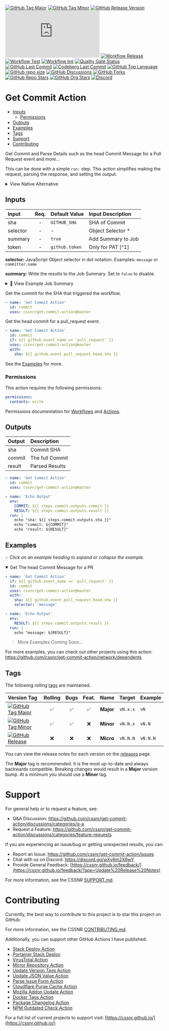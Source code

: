 [![GitHub Tag Major](https://img.shields.io/github/v/tag/cssnr/get-commit-action?sort=semver&filter=!v*.*&logo=git&logoColor=white&labelColor=585858&label=%20)](https://github.com/cssnr/get-commit-action/tags)
[![GitHub Tag Minor](https://img.shields.io/github/v/tag/cssnr/get-commit-action?sort=semver&filter=!v*.*.*&logo=git&logoColor=white&labelColor=585858&label=%20)](https://github.com/cssnr/get-commit-action/tags)
[![GitHub Release Version](https://img.shields.io/github/v/release/cssnr/get-commit-action?logo=git&logoColor=white&labelColor=585858&label=%20)](https://github.com/cssnr/get-commit-action/releases/latest)
[![GitHub Dist Size](https://img.shields.io/github/size/cssnr/get-commit-action/dist%2Findex.js?label=dist%20size)](https://github.com/cssnr/get-commit-action/blob/master/src/index.js)
[![Workflow Release](https://img.shields.io/github/actions/workflow/status/cssnr/get-commit-action/release.yaml?logo=github&label=release)](https://github.com/cssnr/get-commit-action/actions/workflows/release.yaml)
[![Workflow Test](https://img.shields.io/github/actions/workflow/status/cssnr/get-commit-action/test.yaml?logo=github&label=test)](https://github.com/cssnr/get-commit-action/actions/workflows/test.yaml)
[![Workflow lint](https://img.shields.io/github/actions/workflow/status/cssnr/get-commit-action/lint.yaml?logo=github&label=lint)](https://github.com/cssnr/get-commit-action/actions/workflows/lint.yaml)
[![Quality Gate Status](https://sonarcloud.io/api/project_badges/measure?project=cssnr_get-commit-action&metric=alert_status)](https://sonarcloud.io/summary/new_code?id=cssnr_get-commit-action)
[![GitHub Last Commit](https://img.shields.io/github/last-commit/cssnr/get-commit-action?logo=github&label=updated)](https://github.com/cssnr/get-commit-action/graphs/commit-activity)
[![Codeberg Last Commit](https://img.shields.io/gitea/last-commit/cssnr/get-commit-action/master?gitea_url=https%3A%2F%2Fcodeberg.org%2F&logo=codeberg&logoColor=white&label=updated)](https://codeberg.org/cssnr/get-commit-action)
[![GitHub Top Language](https://img.shields.io/github/languages/top/cssnr/get-commit-action?logo=htmx)](https://github.com/cssnr/get-commit-action)
[![GitHub repo size](https://img.shields.io/github/repo-size/cssnr/get-commit-action?logo=bookstack&logoColor=white&label=repo%20size)](https://github.com/cssnr/get-commit-action)
[![GitHub Discussions](https://img.shields.io/github/discussions/cssnr/get-commit-action)](https://github.com/cssnr/get-commit-action/discussions)
[![GitHub Forks](https://img.shields.io/github/forks/cssnr/get-commit-action?style=flat&logo=github)](https://github.com/cssnr/get-commit-action/forks)
[![GitHub Repo Stars](https://img.shields.io/github/stars/cssnr/get-commit-action?style=flat&logo=github)](https://github.com/cssnr/get-commit-action/stargazers)
[![GitHub Org Stars](https://img.shields.io/github/stars/cssnr?style=flat&logo=github&label=org%20stars)](https://cssnr.github.io/)
[![Discord](https://img.shields.io/discord/899171661457293343?logo=discord&logoColor=white&label=discord&color=7289da)](https://discord.gg/wXy6m2X8wY)

# Get Commit Action

- [Inputs](#Inputs)
  - [Permissions](#Permissions)
- [Outputs](#Outputs)
- [Examples](#Examples)
- [Tags](#Tags)
- [Support](#Support)
- [Contributing](#Contributing)

Get Commit and Parse Details such as the head Commit Message for a Pull Request event and more...

This can be done with a simple `run:` step. This action simplifies making the request, parsing the response, and setting the output.

<details><summary>View Native Alternative</summary>

```yaml
- name: 'Get Commit Message'
  id: commit
  env:
    GH_TOKEN: ${{ secrets.GITHUB_TOKEN }}
    REF: ${{ github.event.pull_request.head.sha }}
  run: |
    echo message=$(gh api "/repos/${GITHUB_REPOSITORY}/commits/${REF}" \
      -H "Accept: application/vnd.github+json" \
      -H "X-GitHub-Api-Version: 2022-11-28" \
      --jq '.commit') >> "${GITHUB_OUTPUT}"
```

</details>

## Inputs

| Input    | Req. | Default&nbsp;Value | Input&nbsp;Description |
| :------- | :--: | :----------------- | :--------------------- |
| sha      |  -   | `GITHUB_SHA`       | SHA of Commit          |
| selector |  -   | -                  | Object Selector \*     |
| summary  |  -   | `true`             | Add Summary to Job     |
| token    |  -   | `github.token`     | Only for PAT [^1]      |

**selector:** JavaScript Object selector in dot notation.
Examples: `message` or `committer.name`

**summary:** Write the results to the Job Summary. Set to `false` to disable.

<details><summary>👀 View Example Job Summary</summary>

---

sha: [3b1a2525425924fc6a8aec772e7290770b1d9d79](https://github.com/cssnr/get-commit-action/commit/3b1a2525425924fc6a8aec772e7290770b1d9d79)

<details open><summary>Result</summary><pre lang="text"><code>Example commit message</code></pre>
</details>
<details><summary>Commit</summary><pre lang="json"><code>{
  "sha": "3b1a2525425924fc6a8aec772e7290770b1d9d79",
  "node_id": "C_kwDOONDk4toAKDNiMWEyNTI1NDI1OTI0ZmM2YThhZWM3NzJlNzI5MDc3MGIxZDlkNzk",
  "url": "https://api.github.com/repos/cssnr/get-commit-action/git/commits/3b1a2525425924fc6a8aec772e7290770b1d9d79",
  "html_url": "https://github.com/cssnr/get-commit-action/commit/3b1a2525425924fc6a8aec772e7290770b1d9d79",
  "author": {
    "name": "Shane",
    "email": "6071159+smashedr@users.noreply.github.com",
    "date": "2025-03-22T21:15:04Z"
  },
  "committer": {
    "name": "Shane",
    "email": "6071159+smashedr@users.noreply.github.com",
    "date": "2025-03-22T21:15:04Z"
  },
  "tree": {
    "sha": "233fa1ab1901899a12d8bec605dae67c7970f807",
    "url": "https://api.github.com/repos/cssnr/get-commit-action/git/trees/233fa1ab1901899a12d8bec605dae67c7970f807"
  },
  "message": "Example commit message",
  "parents": [
    {
      "sha": "51cdac1118622fd9826cdfda0955aaa569524f8a",
      "url": "https://api.github.com/repos/cssnr/get-commit-action/git/commits/51cdac1118622fd9826cdfda0955aaa569524f8a",
      "html_url": "https://github.com/cssnr/get-commit-action/commit/51cdac1118622fd9826cdfda0955aaa569524f8a"
    }
  ],
  "verification": {
    "verified": true,
    "reason": "valid",
    "signature": "-----BEGIN PGP SIGNATURE-----\n\niHUEABYKAB0WIQRXgKNZZbHv52xw4573HsvCBq6NtQUCZ98oWAAKCRD3HsvCBq6N\ntcYCAP9oCe3uBkaz33L8wZhUDW7iF9sXIibxfCeXs4LUxpIO3AD/dB2vQIuQMHbr\nZ45xy85OM87OLRM6B21OT2Cl9UhJvg8=\n=uM4E\n-----END PGP SIGNATURE-----",
    "payload": "tree 233fa1ab1901899a12d8bec605dae67c7970f807\nparent 51cdac1118622fd9826cdfda0955aaa569524f8a\nauthor Shane <6071159+smashedr@users.noreply.github.com> 1742678104 -0700\ncommitter Shane <6071159+smashedr@users.noreply.github.com> 1742678104 -0700\n\nUupdate result\n",
    "verified_at": "2025-03-22T21:14:42Z"
  }
}</code></pre>
</details>
<details><summary>Config</summary><pre lang="yaml"><code>sha: ""
selector: "message"
summary: true</code></pre>
</details>

---

</details>

Get the commit for the SHA that triggered the workflow.

```yaml
- name: 'Get Commit Action'
  id: commit
  uses: cssnr/get-commit-action@master
```

Get the head commit for a pull_request event.

```yaml
- name: 'Get Commit Action'
  id: commit
  if: ${{ github.event_name == 'pull_request' }}
  uses: cssnr/get-commit-action@master
  with:
    sha: ${{ github.event.pull_request.head.sha }}
```

See the [Examples](#Examples) for more.

### Permissions

This action requires the following permissions:

```yaml
permissions:
  contents: write
```

Permissions documentation for [Workflows](https://docs.github.com/en/actions/writing-workflows/choosing-what-your-workflow-does/controlling-permissions-for-github_token) and [Actions](https://docs.github.com/en/actions/security-for-github-actions/security-guides/automatic-token-authentication).

## Outputs

| Output | Description     |
| :----- | :-------------- |
| sha    | Commit SHA      |
| commit | The full Commit |
| result | Parsed Results  |

```yaml
- name: 'Get Commit Action'
  id: commit
  uses: cssnr/get-commit-action@master

- name: 'Echo Output'
  env:
    COMMIT: ${{ steps.commit.outputs.commit }}
    RESULT: ${{ steps.commit.outputs.result }}
  run: |
    echo "sha: ${{ steps.commit.outputs.sha }}"
    echo "commit: ${COMMIT}"
    echo "result: ${RESULT}"
```

## Examples

💡 _Click on an example heading to expand or collapse the example._

<details open><summary>Get The head Commit Message for a PR</summary>

```yaml
- name: 'Get Commit Action'
  if: ${{ github.event_name == 'pull_request' }}
  id: commit
  uses: cssnr/get-commit-action@master
  with:
    sha: ${{ github.event.pull_request.head.sha }}
    selector: 'message'

- name: 'Echo Output'
  env:
    RESULT: ${{ steps.commit.outputs.result }}
  run: |
    echo "message: ${RESULT}"
```

</details>

> More Examples Coming Soon...

For more examples, you can check out other projects using this action:  
https://github.com/cssnr/get-commit-action/network/dependents

## Tags

The following rolling [tags](https://github.com/cssnr/get-commit-action/tags) are maintained.

| Version&nbsp;Tag                                                                                                                                                                                                   | Rolling | Bugs | Feat. |   Name    |  Target  | Example  |
| :----------------------------------------------------------------------------------------------------------------------------------------------------------------------------------------------------------------- | :-----: | :--: | :---: | :-------: | :------: | :------- |
| [![GitHub Tag Major](https://img.shields.io/github/v/tag/cssnr/get-commit-action?sort=semver&filter=!v*.*&style=for-the-badge&label=%20&color=44cc10)](https://github.com/cssnr/get-commit-action/releases/latest) |   ✅    |  ✅  |  ✅   | **Major** | `vN.x.x` | `vN`     |
| [![GitHub Tag Minor](https://img.shields.io/github/v/tag/cssnr/get-commit-action?sort=semver&filter=!v*.*.*&style=for-the-badge&label=%20&color=blue)](https://github.com/cssnr/get-commit-action/releases/latest) |   ✅    |  ✅  |  ❌   | **Minor** | `vN.N.x` | `vN.N`   |
| [![GitHub Release](https://img.shields.io/github/v/release/cssnr/get-commit-action?style=for-the-badge&label=%20&color=red)](https://github.com/cssnr/get-commit-action/releases/latest)                           |   ❌    |  ❌  |  ❌   | **Micro** | `vN.N.N` | `vN.N.N` |

You can view the release notes for each version on the [releases](https://github.com/cssnr/get-commit-action/releases) page.

The **Major** tag is recommended. It is the most up-to-date and always backwards compatible.
Breaking changes would result in a **Major** version bump. At a minimum you should use a **Minor** tag.

# Support

For general help or to request a feature, see:

- Q&A Discussion: https://github.com/cssnr/get-commit-action/discussions/categories/q-a
- Request a Feature: https://github.com/cssnr/get-commit-action/discussions/categories/feature-requests

If you are experiencing an issue/bug or getting unexpected results, you can:

- Report an Issue: https://github.com/cssnr/get-commit-action/issues
- Chat with us on Discord: https://discord.gg/wXy6m2X8wY
- Provide General Feedback: [https://cssnr.github.io/feedback/](https://cssnr.github.io/feedback/?app=Update%20Release%20Notes)

For more information, see the CSSNR [SUPPORT.md](https://github.com/cssnr/.github/blob/master/.github/SUPPORT.md#support).

# Contributing

Currently, the best way to contribute to this project is to star this project on GitHub.

For more information, see the CSSNR [CONTRIBUTING.md](https://github.com/cssnr/.github/blob/master/.github/CONTRIBUTING.md#contributing).

Additionally, you can support other GitHub Actions I have published:

- [Stack Deploy Action](https://github.com/cssnr/stack-deploy-action?tab=readme-ov-file#readme)
- [Portainer Stack Deploy](https://github.com/cssnr/portainer-stack-deploy-action?tab=readme-ov-file#readme)
- [VirusTotal Action](https://github.com/cssnr/virustotal-action?tab=readme-ov-file#readme)
- [Mirror Repository Action](https://github.com/cssnr/mirror-repository-action?tab=readme-ov-file#readme)
- [Update Version Tags Action](https://github.com/cssnr/update-version-tags-action?tab=readme-ov-file#readme)
- [Update JSON Value Action](https://github.com/cssnr/update-json-value-action?tab=readme-ov-file#readme)
- [Parse Issue Form Action](https://github.com/cssnr/parse-issue-form-action?tab=readme-ov-file#readme)
- [Cloudflare Purge Cache Action](https://github.com/cssnr/cloudflare-purge-cache-action?tab=readme-ov-file#readme)
- [Mozilla Addon Update Action](https://github.com/cssnr/mozilla-addon-update-action?tab=readme-ov-file#readme)
- [Docker Tags Action](https://github.com/cssnr/docker-tags-action?tab=readme-ov-file#readme)
- [Package Changelog Action](https://github.com/cssnr/package-changelog-action?tab=readme-ov-file#readme)
- [NPM Outdated Check Action](https://github.com/cssnr/npm-outdated-action?tab=readme-ov-file#readme)

For a full list of current projects to support visit: [https://cssnr.github.io/](https://cssnr.github.io/)
